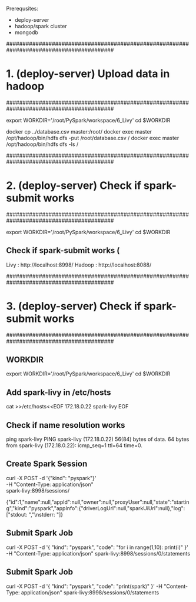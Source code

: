 
Prerequsites:
- deploy-server
- hadoop/spark cluster
- mongodb

#########################################################################################
# 1. (deploy-server) Upload data in hadoop
#########################################################################################

export WORKDIR='/root/PySpark/workspace/6_Livy'
cd $WORKDIR

docker cp ../database.csv master:/root/
docker exec master /opt/hadoop/bin/hdfs dfs -put /root/database.csv /
docker exec master /opt/hadoop/bin/hdfs dfs -ls /


#########################################################################################
# 2. (deploy-server) Check if spark-submit works 
#########################################################################################

export WORKDIR='/root/PySpark/workspace/6_Livy'
cd $WORKDIR

## Check if spark-submit works  ( 
Livy        : http://localhost:8998/
Hadoop      : http://localhost:8088/


#########################################################################################
# 3. (deploy-server) Check if spark-submit works
#########################################################################################

## WORKDIR
export WORKDIR='/root/PySpark/workspace/6_Livy'
cd $WORKDIR

## Add spark-livy in /etc/hosts
cat >>/etc/hosts<<EOF
172.18.0.22  spark-livy
EOF

## Check if name resolution works
ping spark-livy
PING spark-livy (172.18.0.22) 56(84) bytes of data.
64 bytes from spark-livy (172.18.0.22): icmp_seq=1 ttl=64 time=0.

## Create Spark Session
curl -X POST -d '{"kind": "pyspark"}' \
  -H "Content-Type: application/json" \
  spark-livy:8998/sessions/

{"id":1,"name":null,"appId":null,"owner":null,"proxyUser":null,"state":"starting","kind":"pyspark","appInfo":{"driverLogUrl":null,"sparkUiUrl":null},"log":["stdout: ","\nstderr: "]}


## Submit Spark Job
curl -X POST -d '{ 
        "kind": "pyspark",
        "code": "for i in range(1,10):  print(i)" 
        }' -H "Content-Type: application/json" spark-livy:8998/sessions/0/statements


## Submit Spark Job
curl -X POST -d '{ 
        "kind": "pyspark",
        "code": "print(spark)" 
        }' -H "Content-Type: application/json" spark-livy:8998/sessions/0/statements
